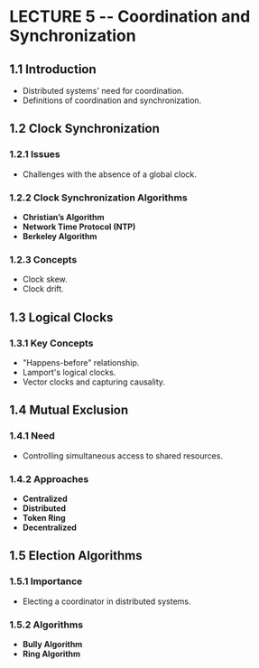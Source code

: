 # LECTURE 5 -- Coordination and Synchronization

## 1.1 Introduction
- Distributed systems' need for coordination.
- Definitions of coordination and synchronization.

## 1.2 Clock Synchronization

### 1.2.1 Issues
- Challenges with the absence of a global clock.

### 1.2.2 Clock Synchronization Algorithms
- **Christian’s Algorithm**
- **Network Time Protocol (NTP)**
- **Berkeley Algorithm**

### 1.2.3 Concepts
- Clock skew.
- Clock drift.

## 1.3 Logical Clocks

### 1.3.1 Key Concepts
- "Happens-before" relationship.
- Lamport's logical clocks.
- Vector clocks and capturing causality.

## 1.4 Mutual Exclusion

### 1.4.1 Need
- Controlling simultaneous access to shared resources.

### 1.4.2 Approaches
- **Centralized**
- **Distributed**
- **Token Ring**
- **Decentralized**

## 1.5 Election Algorithms

### 1.5.1 Importance
- Electing a coordinator in distributed systems.

### 1.5.2 Algorithms
- **Bully Algorithm**
- **Ring Algorithm**
